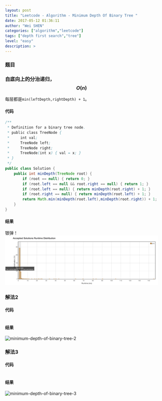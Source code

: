 ```yaml
---
layout: post
title: "Leetcode - Algorithm - Minimum Depth Of Binary Tree "
date: 2017-05-12 01:36:11
author: "Wei SHEN"
categories: ["algorithm","leetcode"]
tags: ["depth first search","tree"]
level: "easy"
description: >
---
```


### 题目

### 自底向上的分治递归，$$O(n)$$
每层都是`min(leftDepth,rightDepth) + 1`。

#### 代码
```java
/**
 * Definition for a binary tree node.
 * public class TreeNode {
 *     int val;
 *     TreeNode left;
 *     TreeNode right;
 *     TreeNode(int x) { val = x; }
 * }
 */
public class Solution {
    public int minDepth(TreeNode root) {
        if (root == null) { return 0; }
        if (root.left == null && root.right == null) { return 1; }
        if (root.left == null) { return minDepth(root.right) + 1; }
        if (root.right == null) { return minDepth(root.left) + 1; }
        return Math.min(minDepth(root.left),minDepth(root.right)) + 1;
    }
}
```

#### 结果
银弹！
![minimum-depth-of-binary-tree-1](/images/leetcode/minimum-depth-of-binary-tree-1.png)


### 解法2

#### 代码
```java

```

#### 结果
![minimum-depth-of-binary-tree-2](/images/leetcode/minimum-depth-of-binary-tree-2.png)


### 解法3

#### 代码
```java

```

#### 结果
![minimum-depth-of-binary-tree-3](/images/leetcode/minimum-depth-of-binary-tree-3.png)
